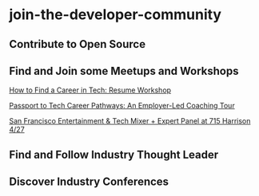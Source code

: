 # join-the-developer-community

## Contribute to Open Source

## Find and Join some Meetups and Workshops
[How to Find a Career in Tech: Resume Workshop](https://www.meetup.com/learn-to-code-san-francisco/events/239316337/)

[Passport to Tech Career Pathways: An Employer-Led Coaching Tour](http://teqweek.com/event/passport-to-tech-career-pathways/)

[San Francisco Entertainment & Tech Mixer + Expert Panel at 715 Harrison 4/27](https://www.meetup.com/Food-Tech-Startup/events/239392684/)

## Find and Follow Industry Thought Leader

## Discover Industry Conferences
